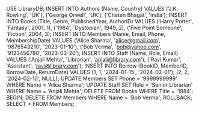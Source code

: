 USE LibraryDB;
INSERT INTO Authors (Name, Country) VALUES 
('J.K. Rowling', 'UK'),
('George Orwell', 'UK'),
('Chetan Bhagat', 'India');
INSERT INTO Books (Title, Genre, PublishedYear, AuthorID) VALUES 
('Harry Potter', 'Fantasy', 2001, 1),
('1984', 'Dystopian', 1949, 2),
('Five Point Someone', 'Fiction', 2004, 3);
INSERT INTO Members (Name, Email, Phone, MembershipDate) VALUES 
('Alice Sharma', 'alice@gmail.com', '9876543210', '2023-01-10'),
('Bob Verma', 'bob@yahoo.com', '9123456780', '2023-03-20');
INSERT INTO Staff (Name, Role, Email) VALUES 
('Anjali Mehta', 'Librarian', 'anjali@library.com'),
('Ravi Kumar', 'Assistant', 'ravi@library.com');
INSERT INTO Borrow (BookID, MemberID, BorrowDate, ReturnDate) VALUES 
(1, 1, '2024-01-15', '2024-02-01'),
(2, 2, '2024-02-10', NULL);
UPDATE Members
SET Phone = '9999999999'
WHERE Name = 'Alice Sharma';
UPDATE Staff
SET Role = 'Senior Librarian'
WHERE Name = 'Anjali Mehta';
DELETE FROM Books
WHERE Title = '1984';
BEGIN;
DELETE FROM Members WHERE Name = 'Bob Verma';
ROLLBACK;
SELECT * FROM Members;
